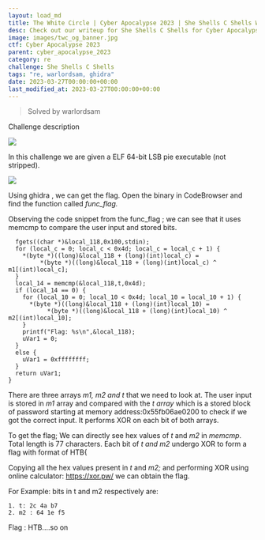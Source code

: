 ```yaml
---
layout: load_md
title: The White Circle | Cyber Apocalypse 2023 | She Shells C Shells Writeup
desc: Check out our writeup for She Shells C Shells for Cyber Apocalypse 2023 capture the flag competition.
image: images/twc_og_banner.jpg
ctf: Cyber Apocalypse 2023
parent: cyber_apocalypse_2023
category: re
challenge: She Shells C Shells
tags: "re, warlordsam, ghidra"
date: 2023-03-27T00:00:00+00:00
last_modified_at: 2023-03-27T00:00:00+00:00
---
```



> Solved by warlordsam

Challenge description

![](https://i.imgur.com/0tDZYcp.png)


In this challenge we are given a ELF 64-bit LSB pie executable (not stripped).

![](https://i.imgur.com/AVU3W06.png)


Using ghidra , we can get the flag. Open the binary in  CodeBrowser and find the function called *func_flag.* 

Observing the code snippet from the func_flag ; we can see that  it uses memcmp to compare the user input and stored bits.

      fgets((char *)&local_118,0x100,stdin);
      for (local_c = 0; local_c < 0x4d; local_c = local_c + 1) {
        *(byte *)((long)&local_118 + (long)(int)local_c) =
             *(byte *)((long)&local_118 + (long)(int)local_c) ^ m1[(int)local_c];
      }
      local_14 = memcmp(&local_118,t,0x4d);
      if (local_14 == 0) {
        for (local_10 = 0; local_10 < 0x4d; local_10 = local_10 + 1) {
          *(byte *)((long)&local_118 + (long)(int)local_10) =
               *(byte *)((long)&local_118 + (long)(int)local_10) ^ m2[(int)local_10];
        }
        printf("Flag: %s\n",&local_118);
        uVar1 = 0;
      }
      else {
        uVar1 = 0xffffffff;
      }
      return uVar1;
    }
    

There are three arrays *m1, m2 and t* that we need to look at. The user input is stored in *m1* array and compared with the *t array* which is a stored block of password starting at memory address:0x55fb06ae0200 to check if we got the correct input. It performs XOR on each bit of both arrays.

To get the flag; We can directly see hex values of *t* and *m2* in *memcmp*. Total length is 77 characters. Each bit of *t  and  m2* undergo XOR  to form a flag with format of  HTB{ 

Copying all the hex values present in *t* and *m2;* and performing XOR using online calculator: https://xor.pw/ we can obtain the flag.

For Example: bits in t and m2 respectively are:

```
1. t: 2c 4a b7 
2. m2 : 64 1e f5 
```

Flag : HTB....so on 


